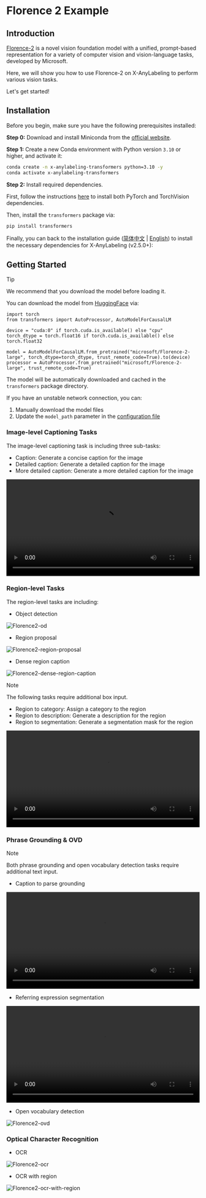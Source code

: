 # Florence 2 Example

## Introduction

[Florence-2](https://arxiv.org/abs/2311.06242) is a novel vision foundation model with a unified, prompt-based representation for a variety of computer vision and vision-language tasks, developed by Microsoft.

Here, we will show you how to use Florence-2 on X-AnyLabeling to perform various vision tasks.

Let's get started!


## Installation

Before you begin, make sure you have the following prerequisites installed:

**Step 0:** Download and install Miniconda from the [official website](https://docs.anaconda.com/miniconda/).

**Step 1:** Create a new Conda environment with Python version `3.10` or higher, and activate it:

```bash
conda create -n x-anylabeling-transformers python=3.10 -y
conda activate x-anylabeling-transformers
```

**Step 2:** Install required dependencies.

First, follow the instructions [here](https://pytorch.org/get-started/locally/) to install both PyTorch and TorchVision dependencies.

Then, install the `transformers` package via:

```bash
pip install transformers
```

Finally, you can back to the installation guide ([简体中文](../../docs/zh_cn/get_started.md) | [English](../../docs/en/get_started.md)) to install the necessary dependencies for X-AnyLabeling (v2.5.0+):


## Getting Started

> [!TIP]
> We recommend that you download the model before loading it.

You can download the model from [HuggingFace](https://huggingface.co/microsoft/Florence-2-large-ft) via:

```python3
import torch
from transformers import AutoProcessor, AutoModelForCausalLM 

device = "cuda:0" if torch.cuda.is_available() else "cpu"
torch_dtype = torch.float16 if torch.cuda.is_available() else torch.float32

model = AutoModelForCausalLM.from_pretrained("microsoft/Florence-2-large", torch_dtype=torch_dtype, trust_remote_code=True).to(device)
processor = AutoProcessor.from_pretrained("microsoft/Florence-2-large", trust_remote_code=True)
```

The model will be automatically downloaded and cached in the `transformers` package directory.

If you have an unstable network connection, you can:
1. Manually download the model files
2. Update the `model_path` parameter in the [configuration file](../../../anylabeling/configs/auto_labeling/florence2_large_ft.yaml)


### Image-level Captioning Tasks

The image-level captioning task is including three sub-tasks:
- Caption: Generate a concise caption for the image
- Detailed caption: Generate a detailed caption for the image
- More detailed caption: Generate a more detailed caption for the image

<video src="https://github.com/user-attachments/assets/a86ede3c-513d-4cd5-abf3-46a66e718124" width="100%" controls>
</video>

### Region-level Tasks

The region-level tasks are including:

- Object detection

![Florence2-od](https://github.com/user-attachments/assets/f9362c85-490a-4516-8aa1-b1e7240866b2)

- Region proposal

![Florence2-region-proposal](https://github.com/user-attachments/assets/86d83c52-8544-4d44-8d81-29ff35d0eeac)

- Dense region caption

![Florence2-dense-region-caption](https://github.com/user-attachments/assets/c3b1335d-6963-4092-b059-aeb6179c05c1)

> [!NOTE]
> The following tasks require additional box input.

- Region to category: Assign a category to the region
- Region to description: Generate a description for the region
- Region to segmentation: Generate a segmentation mask for the region

<video src="https://github.com/user-attachments/assets/4c35f3b3-a012-4abb-939e-8db61d6d797c" width="100%" controls>
</video>


### Phrase Grounding & OVD

> [!NOTE]
> Both phrase grounding and open vocabulary detection tasks require additional text input.

- Caption to parse grounding

<video src="https://github.com/user-attachments/assets/23f74170-226a-4fa9-ac6c-4cfd98ac8e98" width="100%" controls>
</video>

- Referring expression segmentation

<video src="https://github.com/user-attachments/assets/29f07d7d-bc42-42b1-a321-a2ef8a15ffa6" width="100%" controls>
</video>

- Open vocabulary detection

![Florence2-ovd](https://github.com/user-attachments/assets/269db58b-15d3-4c58-bddf-3cce253b580a)


### Optical Character Recognition

- OCR

![Florence2-ocr](https://github.com/user-attachments/assets/baf2240f-8331-45a2-a452-bef5ceae0c5e)

- OCR with region

![Florence2-ocr-with-region](https://github.com/user-attachments/assets/4ca2fb60-7df5-4a29-8a8d-aa93118bda6a)